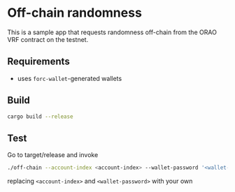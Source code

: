 # Off-chain randomness

This is a sample app that requests randomness off-chain from the ORAO VRF contract on the testnet.

## Requirements

-   uses `forc-wallet`-generated wallets

## Build

```sh
cargo build --release
```

## Test

Go to target/release and invoke

```sh
./off-chain --account-index <account-index> --wallet-password '<wallet-password>'
```

replacing `<account-index>` and `<wallet-password>` with your own
